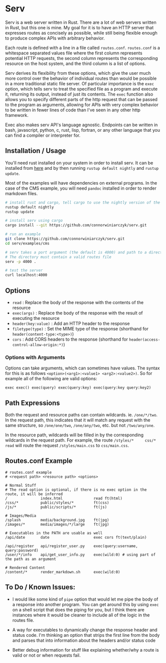 # Serv

Serv is a web server written in Rust. There are a lot of web servers written
in Rust, but this one is mine. My goal for it is to have an HTTP server that
expresses routes as concisely as possible, while still being flexible enough
to produce complex APIs with arbitrary behavior.

Each route is defined with a line in a file called `routes.conf`. `routes.conf` is a
whitespace separated values file where the first column represents potential
HTTP requests, the second column represents the corresponding resource on the
host system, and the third column is a list of options.

Serv derives its flexibility from these options, which give the user much more
control over the behavior of individual routes than would be possible in a more
traditional static file server. Of particular importance is the `exec` option,
which tells serv to treat the specified file as a program and execute it,
returning its output, instead of just its contents. The `exec` function also
allows you to specify different parts of the http request that can be passed
to the program as arguments, allowing for APIs with very complex behavior to
be written in fewer lines of code than I've seen in any other http framework.

Exec also makes serv API's language agnostic. Endpoints can be written in bash,
javascript, python, c, rust, lisp, fortran, or any other language that you can
find a compiler or interpreter for.

## Installation / Usage

You'll need rust installed on your system in order to install serv. It can be 
installed from [here](https://rustup.rs/) and by then running `rustup default nightly`
and `rustup update`.

Most of the examples will have dependencies on external programs. In the case
of the CMS example, you will need `pandoc` installed in order to render 
markdown files.

```bash
# install rust and cargo, tell cargo to use the nightly version of the compiler
rustup default nightly
rustup update

# install serv using cargo
cargo install --git https://github.com/connorwiniarczyk/serv.git

# run an example
git clone https://github.com/connorwiniarczyk/serv.git
cd serv/examples/cms

# serv takes a port argument (the default is 4000) and path to a directory.
# The directory must contain a valid routes file
serv -p 4000 .

# test the server
curl localhost:4000
```

## Options

- `read` : Replace the body of the response with the contents of the resource
- `exec(args)` : Replace the body of the response with the result of executing the resource
- `header(key:value)` : Add an HTTP header to the response
- `filetype(type)` : Set the MIME type of the response (shorthand for `header(content-type:<type>)`)
- `cors` : Add CORS headers to the response (shorthand for `header(access-control-allow-origin:*)`)

### Options with Arguments

Options can take arguments, which can sometimes have values. The syntax for
this is as follows `<option>(<arg1>:<value1> <arg2>:<value2>)`. So for example
all of the following are valid options:
```
exec exec() exec(query) exec(query:key) exec(query:key query:key2)
```


## Path Expressions

Both the request and resource paths can contain wildcards. ie. `/one/*/two`.
In the request path, this indicates that it will match any request with the
same structure, so `/one/one/two`, `/one/any/two`, etc. but not `/two/any/one`.

In the resource path, wildcards will be filled in by the corresponding
wildcards in the request path. For example, the route
`/styles/*     css/*    read`
will route the request `/styles/main.css` to `css/main.css`.



## Routes.conf Example 

```
# routes.conf example
# <request path> <resource path> <options>

# Normal Stuff
# The read option is optional, if there is no exec option in the route, it will be inferred
/               index.html              read ft(html)
/css/*          public/styles/*         ft(css)
/js/*           public/scripts/*        ft(js)

# Images/Media
/splash         media/background.jpg    ft(jpg)
/images/*       media/images/*/large    ft(jpg)

# Executables in the PATH are usable as well
/api/date       date                    exec cors ft(text/plain)

/api/register   api/register_user.py    exec(query:username, query:password)
/user/*/info    api/get_user_info.py    exec(wild:0) # using part of the path as an argument

# Rendered Content
/content/*      render_markdown.sh      exec(wild:0)

```

## To Do / Known Issues:

- I would like some kind of `pipe` option that would let me pipe the body of a response into another program. You can get around this by using `exec` on a shell script that does the piping for you, but I think there are instances where it would be cleaner to include all of the logic in the routes file.

- A way for executables to dynamically change the response header and status code. I'm thinking an option that strips the first line from the body and parses that into information about the headers and/or status code

- Better debug information for stuff like explaining whether/why a route is valid or not or when requests fail.
